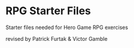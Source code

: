 # RPG Starter Files

Starter files needed for Hero Game RPG exercises

revised by Patrick Furtak & Victor Gamble
